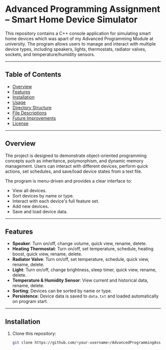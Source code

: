 # Advanced Programming Assignment – Smart Home Device Simulator

This repository contains a C++ console application for simulating smart home devices which was apart of my Advanced Programming Module at university. The program allows users to manage and interact with multiple device types, including speakers, lights, thermostats, radiator valves, sockets, and temperature/humidity sensors.

---

## Table of Contents
- [Overview](#overview)
- [Features](#features)
- [Installation](#installation)
- [Usage](#usage)
- [Directory Structure](#directory-structure)
- [File Descriptions](#file-descriptions)
- [Future Improvements](#future-improvements)
- [License](#license)

---

## Overview
The project is designed to demonstrate object-oriented programming concepts such as inheritance, polymorphism, and dynamic memory management. Users can interact with different devices, perform quick actions, set schedules, and save/load device states from a text file.

The program is menu-driven and provides a clear interface to:
- View all devices.
- Sort devices by name or type.
- Interact with each device's full feature set.
- Add new devices.
- Save and load device data.

---

## Features
- **Speaker**: Turn on/off, change volume, quick view, rename, delete.
- **Heating Thermostat**: Turn on/off, set temperature, schedule, heating boost, quick view, rename, delete.
- **Radiator Valve**: Turn on/off, set temperature, schedule, quick view, rename, delete.
- **Light**: Turn on/off, change brightness, sleep timer, quick view, rename, delete.
- **Temperature & Humidity Sensor**: View current and historical data, rename, delete.
- **Sorting**: Devices can be sorted by name or type.
- **Persistence**: Device data is saved to `data.txt` and loaded automatically on program start.

---

## Installation
1. Clone this repository:
   ```bash
   git clone https://github.com/<your-username>/AdvancedProgrammingAssignment.git
